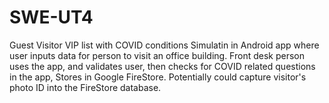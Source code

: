 # SWE-UT4
Guest Visitor VIP list with COVID conditions Simulatin in Android app where user inputs data for person to visit an office building. 
Front desk person uses the app, and validates user, then checks for COVID related questions in the app, Stores in Google FireStore. 
Potentially could capture visitor's photo ID into the FireStore database.
